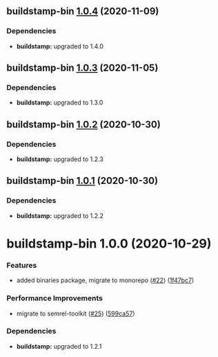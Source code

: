 ## buildstamp-bin [1.0.4](https://github.com/qiwi/buildstamp/compare/buildstamp-bin@1.0.3...buildstamp-bin@1.0.4) (2020-11-09)





### Dependencies

* **buildstamp:** upgraded to 1.4.0

## buildstamp-bin [1.0.3](https://github.com/qiwi/buildstamp/compare/buildstamp-bin@1.0.2...buildstamp-bin@1.0.3) (2020-11-05)





### Dependencies

* **buildstamp:** upgraded to 1.3.0

## buildstamp-bin [1.0.2](https://github.com/qiwi/buildstamp/compare/buildstamp-bin@1.0.1...buildstamp-bin@1.0.2) (2020-10-30)





### Dependencies

* **buildstamp:** upgraded to 1.2.3

## buildstamp-bin [1.0.1](https://github.com/qiwi/buildstamp/compare/buildstamp-bin@1.0.0...buildstamp-bin@1.0.1) (2020-10-30)





### Dependencies

* **buildstamp:** upgraded to 1.2.2

# buildstamp-bin 1.0.0 (2020-10-29)


### Features

* added binaries package, migrate to monorepo ([#22](https://github.com/qiwi/buildstamp/issues/22)) ([1f47bc7](https://github.com/qiwi/buildstamp/commit/1f47bc7f881f1ca23d803cd8ad266a106c0d09cd))


### Performance Improvements

* migrate to semrel-toolkit ([#25](https://github.com/qiwi/buildstamp/issues/25)) ([599ca57](https://github.com/qiwi/buildstamp/commit/599ca57f904d574e59e675690de9da079e188298))





### Dependencies

* **buildstamp:** upgraded to 1.2.1
